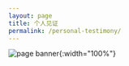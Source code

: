 ```yaml
---
layout: page
title: 个人见证
permalink: /personal-testimony/
---
```

![page banner](/assets/images/placeholder.png){:width="100%"}